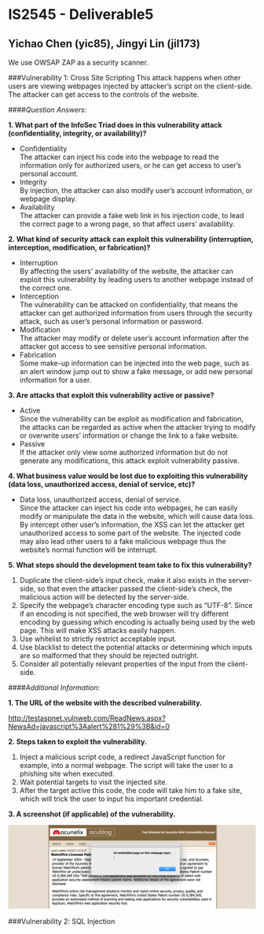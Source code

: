 # IS2545 - Deliverable5
## Yichao Chen (yic85), Jingyi Lin (jil173)

We use OWSAP ZAP as a security scanner.

###Vulnerability 1: Cross Site Scripting
This attack happens when other users are viewing webpages injected by attacker’s script on the client-side. The attacker can get access to the controls of the website.

####*Question Answers:*

**1. What part of the InfoSec Triad does in this vulnerability attack (confidentiality, integrity, or availability)?**  
* Confidentiality  
   The attacker can inject his code into the webpage to read the information only for authorized users, or he can get access to user’s personal account.  
* Integrity  
   By injection, the attacker can also modify user’s account information, or webpage display.  
* Availability  
   The attacker can provide a fake web link in his injection code, to lead the correct page to a wrong page, so that affect users’ availability.   

**2. What kind of security attack can exploit this vulnerability (interruption, interception, modification, or fabrication)?**   
* Interruption  
By affecting the users’ availability of the website, the attacker can exploit this vulnerability by leading users to another webpage instead of the correct one.  
* Interception  
The vulnerability can be attacked on confidentiality, that means the attacker can get authorized information from users through the security attack, such as user’s personal information or password.  
* Modification  
The attacker may modify or delete user’s account information after the attacker got access to see sensitive personal information.  
* Fabrication  
Some make-up information can be injected into the web page, such as an alert window jump out to show a fake message, or add new personal information for a user.  

**3. Are attacks that exploit this vulnerability active or passive?**  
* Active  
Since the vulnerability can be exploit as modification and fabrication, the attacks can be regarded as active when the attacker trying to modify or overwrite users’ information or change the link to a fake website.  
*  Passive  
If the attacker only view some authorized information but do not generate any modifications, this attack exploit vulnerability passive.  

**4. What business value would be lost due to exploiting this vulnerability (data loss, unauthorized access, denial of service, etc)?**  
* Data loss, unauthorized access, denial of service.  
Since the attacker can inject his code into webpages, he can easily modify or manipulate the data in the website, which will cause data loss. By intercept other user’s information, the XSS can let the attacker get unauthorized access to some part of the website. The injected code may also lead other users to a fake malicious webpage thus the website’s normal function will be interrupt.  

**5. What steps should the development team take to fix this vulnerability?**  
    
  1) Duplicate the client-side’s input check, make it also exists in the server-side, so that even the attacker passed the client-side’s check, the malicious action will be detected by the server-side.  
  2) Specify the webpage’s character encoding type such as “UTF-8”. Since if an encoding is not specified, the web browser will try different encoding by guessing which encoding is actually being used by the web page. This will make XSS attacks easily happen.  
  3) Use whitelist to strictly restrict acceptable input.  
  4) Use blacklist to detect the potential attacks or determining which inputs are so malformed that they should be rejected outright.  
  5) Consider all potentially relevant properties of the input from the client-side.  

####*Additional Information:*  
  
**1. The URL of the website with the described vulnerability.**  
  
  http://testaspnet.vulnweb.com/ReadNews.aspx?NewsAd=javascript%3Aalert%281%29%3B&id=0  

**2. Steps taken to exploit the vulnerability.**  
  
  1) Inject a malicious script code, a redirect JavaScript function for example, into a normal webpage. The script will take the user to a phishing site when executed.  
2) Wait potential targets to visit the injected site.  
3) After the target active this code, the code will take him to a fake site, which will trick the user to input his important credential.  

**3. A screenshot (if applicable) of the vulnerability.**  

![screenshot](Screenshots/CrossSiteScripting.png)  
  
  
###Vulnerability 2: SQL Injection  








   
   
   
